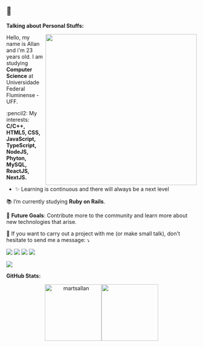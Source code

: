 <!-- Your title -->
## 👋

<!-- Your badges
You can use the website to generate badges: https://shields.io/
-->

<!-- Talking about you -->
**Talking about Personal Stuffs:**

<!-- Any image aligned to the right. Beware the width -->

<img src="https://raw.githubusercontent.com/MicaelliMedeiros/micaellimedeiros/master/image/computer-illustration.png" min-width="400px" max-width="400px" width="400px" align="right">

<p align="left"> 
  Hello, my name is Allan and i'm 23 years old.
  I am studying <strong>Computer Science</strong> at Universidade Federal Fluminense - UFF.
</p>

<p align="left">
  :pencil2: My interests: <strong>C/C++, HTML5, CSS, JavaScript, TypeScript, NodeJS, Phyton, MySQL, ReactJS, NextJS.</strong>
</p>

- ✨ Learning is continuous and there will always be a next level


<p align="left">
  📚 I’m currently studying <strong>Ruby on Rails</strong>.
</p>

<p align="left">
  🚩 <strong>Future Goals</strong>: Contribute more to the community and learn more about new technologies that arise.
</p>

<p align="left">
  💌 If you want to carry out a project with me (or make small talk), don't hesitate to send me a message: ⤵️
</p>

<p align="left">
  <a href="mailto:allanmartins@id.uff.br" alt="Gmail">
  <img src="https://img.shields.io/badge/-Gmail-FF0000?style=for-the-badge&labelColor=FF0000&logo=gmail&logoColor=white&link=allanmartins@id.uff.br" /></a>

  <a href="https://www.linkedin.com/in/martsallan" alt="Linkedin">
  <img src="https://img.shields.io/badge/-Linkedin-0e76a8?style=for-the-badge&logo=Linkedin&logoColor=white&link=https://www.linkedin.com/in/martsallan" /></a>

  <a href="https://www.facebook.com/martsallan/" alt="Facebook">
  <img src="https://img.shields.io/badge/-Facebook-3b5998?style=for-the-badge&labelColor=3b5998&logo=facebook&logoColor=white&link=https://www.facebook.com/martsallan/"/></a>

  <a href="https://www.instagram.com/martsallan/" alt="Instagram">
  <img src="https://img.shields.io/badge/-Instagram-DF0174?style=for-the-badge&labelColor=DF0174&logo=instagram&logoColor=white&link=https://www.instagram.com/martsallan/"/></a>
</p>  

![](https://komarev.com/ghpvc/?username=martsallan)

**GitHub Stats:**

<!-- Your github readme stats
You can use this api: https://github.com/anuraghazra/github-readme-stats
-->

<p align="center">
<img align="" height='150px' src="https://github-readme-stats.vercel.app/api?username=martsallan&hide_title=true&show_icons=true&theme=gotham" alt="martsallan" /><img align="" height='150px' src="https://github-readme-stats.vercel.app/api/top-langs/?username=martsallan&hide_title=false&layout=compact&theme=gotham&count_private=true" />
</p>
<br>

&nbsp;

<!-- This readme was created with ♥ by martsallan - https://github.com/martsallan -->
